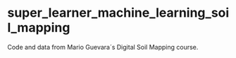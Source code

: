 # super_learner_machine_learning_soil_mapping
Code and data from Mario Guevara´s Digital Soil Mapping course. 
